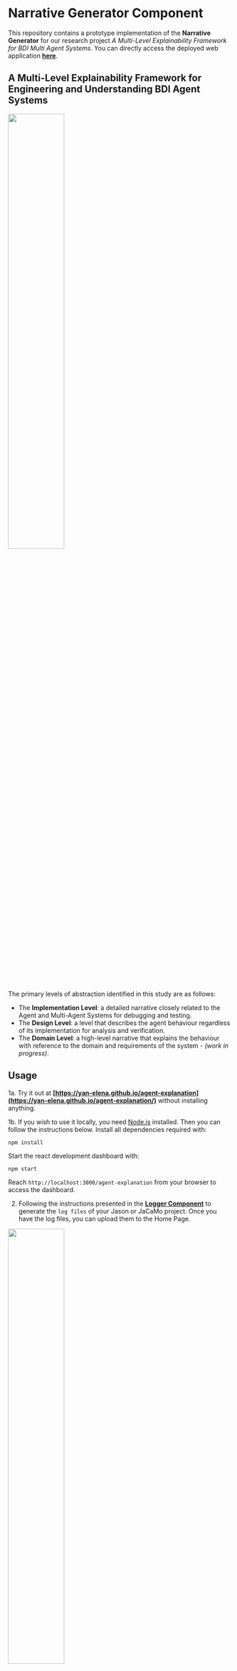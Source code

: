 # Narrative Generator Component

This repository contains a prototype implementation of the **Narrative Generator** for our research project _A Multi-Level Explainability Framework for BDI Multi Agent Systems_. You can directly access the deployed web application **[here](https://yan-elena.github.io/agent-explanation/)**.

## A Multi-Level Explainability Framework for Engineering and Understanding BDI Agent Systems

<img src="https://github.com/yan-elena/agent-logging/assets/78790594/054d9927-5c17-4694-9f7f-04e363161e1f" width=50%>

The primary levels of abstraction identified in this study are as follows:
- The **Implementation Level**: a detailed narrative closely related to the Agent and Multi-Agent Systems for debugging and testing.
- The **Design Level**: a level that describes the agent behaviour regardless of its implementation for analysis and verification.
- The **Domain Level**: a high-level narrative that explains the behaviour with reference to the domain and requirements of the system - *(work in progress)*.

## Usage

1a. Try it out at **[https://yan-elena.github.io/agent-explanation](https://yan-elena.github.io/agent-explanation/)** without installing anything.

1b. If you wish to use it locally, you need [Node.js](https://nodejs.org/en) installed. Then you can follow the instructions below.
Install all dependencies required with:

```
npm install
```

Start the react development dashboard with:

```
npm start
```
Reach `http://localhost:3000/agent-explanation` from your browser to access the dashboard.

2. Following the instructions presented in the **[Logger Component](https://github.com/yan-elena/agent-logging)** to generate the `log files` of your Jason or JaCaMo project.
Once you have the log files, you can upload them to the Home Page.

<img src="https://github.com/yan-elena/agent-explanation/assets/78790594/2f3ba3c4-bd31-41ea-bd5f-ff588ee9824f" width=50%>

3. At this point, you can select the level to inspect for each agent in the system.

<img src="https://github.com/yan-elena/agent-explanation/assets/78790594/ddfd0ca2-1475-4119-8c1a-c7ce318e5ed4" width=50%>

## Features

**Narrative at Implementation Level**, which narrates every detail of the agent reasoning cycle:

<img src="https://github.com/yan-elena/agent-explanation/assets/78790594/0bd9feb8-f056-4fae-bdbb-7925c5a48ab2" width=80%>


**Narrative at Design Level**, which narrates the agent's decisions following its cognitive abstraction according to the BDI model:

<img src="https://github.com/yan-elena/agent-explanation/assets/78790594/3d00b844-db84-485c-9494-d7199359208d" width=80%>

**Explanation of a specific event**, some events are explained by a previous event that causes it :

<img src="https://github.com/yan-elena/agent-explanation/assets/78790594/8136e35b-8893-44d0-aa30-36d820cfca17" width=80%>

**Filtering function**, for visualise the entire life cycle of a particular event (e.g., goal or intention at the implementation level or desire at the design level)

<img src="https://github.com/yan-elena/agent-explanation/assets/78790594/fcd2078f-c8ed-4aba-a428-df7f07493a57" width=80%>

## Examples
You can also use the log files in the `/examples` folder generated for the `alice-bob` and `domestic-robot`[(repo)](https://github.com/yan-elena/domestic-robot-example) running examples to try our multi-level explainability framework.
